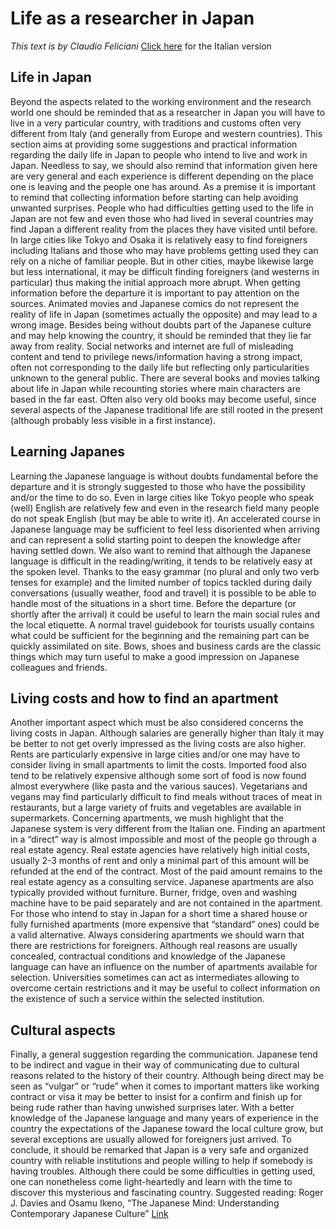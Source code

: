 # Life as a researcher in Japan


*This text is by Claudio Feliciani* 
[Click here](life-research.md) for the Italian version


## Life in Japan
Beyond the aspects related to the working environment and the research world one should be reminded that as a researcher in Japan you will have to live in a very particular country, with traditions and customs often very different from Italy (and generally from Europe and western countries).
This section aims at providing some suggestions and practical information regarding the daily life in Japan to people who intend to live and work in Japan. Needless to say, we should also remind that information given here are very general and each experience is different depending on the place one is leaving and the people one has around.
As a premise it is important to remind that collecting information before starting can help avoiding unwanted surprises. People who had difficulties getting used to the life in Japan are not few and even those who had lived in several countries may find Japan a different reality from the places they have visited until before. In large cities like Tokyo and Osaka it is relatively easy to find foreigners including Italians and those who may have problems getting used they can rely on a niche of familiar people. But in other cities, maybe likewise large but less international, it may be difficult finding foreigners (and westerns in particular) thus making the initial approach more abrupt. 
When getting information before the departure it is important to pay attention on the sources. Animated movies and Japanese comics do not represent the reality of life in Japan (sometimes actually the opposite) and may lead to a wrong image. Besides being without doubts part of the Japanese culture and may help knowing the country, it should be reminded that they lie far away from reality. Social networks and internet are full of misleading content and tend to privilege news/information having a strong impact, often not corresponding to the daily life but reflecting only particularities unknown to the general public. 
There are several books and movies talking about life in Japan while recounting stories where main characters are based in the far east. Often also very old books may become useful, since several aspects of the Japanese traditional life are still rooted in the present (although probably less visible in a first instance).


## Learning Japanes
Learning the Japanese language is without doubts fundamental before the departure and it is strongly suggested to those who have the possibility and/or the time to do so. Even in large cities like Tokyo people who speak (well) English are relatively few and even in the research field many people do not speak English (but may be able to write it). An accelerated course in Japanese language may be sufficient to feel less disoriented when arriving and can represent a solid starting point to deepen the knowledge after having settled down.
We also want to remind that although the Japanese language is difficult in the reading/writing, it tends to be relatively easy at the spoken level. Thanks to the easy grammar (no plural and only two verb tenses for example) and the limited number of topics tackled during daily conversations (usually weather, food and travel) it is possible to be able to handle most of the situations in a short time. 
Before the departure (or shortly after the arrival) it could be useful to learn the main social rules and the local etiquette. A normal travel guidebook for tourists usually contains what could be sufficient for the beginning and the remaining part can be quickly assimilated on site. Bows, shoes and business cards are the classic things which may turn useful to make a good impression on Japanese colleagues and friends.



## Living costs and how to find an apartment
Another important aspect which must be also considered concerns the living costs in Japan. Although salaries are generally higher than Italy it may be better to not get overly impressed as the living costs are also higher. Rents are particularly expensive in large cities and/or one may have to consider living in small apartments to limit the costs. Imported food also tend to be relatively expensive although some sort of food is now found almost everywhere (like pasta and the various sauces). Vegetarians and vegans may find particularly difficult to find meals without traces of meat in restaurants, but a large variety of fruits and vegetables are available in supermarkets.
Concerning apartments, we mush highlight that the Japanese system is very different from the Italian one. Finding an apartment in a “direct” way is almost impossible and most of the people go through a real estate agency. Real estate agencies have relatively high initial costs, usually 2-3 months of rent and only a minimal part of this amount will be refunded at the end of the contract. Most of the paid amount remains to the real estate agency as a consulting service. Japanese apartments are also typically provided without furniture. Burner, fridge, oven and washing machine have to be paid separately and are not contained in the apartment. For those who intend to stay in Japan for a short time a shared house or fully furnished apartments (more expensive that “standard” ones) could be a valid alternative. Always considering apartments we should warn that there are restrictions for foreigners. Although real reasons are usually concealed, contractual conditions and knowledge of the Japanese language can have an influence on the number of apartments available for selection. Universities sometimes can act as intermediates allowing to overcome certain restrictions and it may be useful to collect information on the existence of such a service within the selected institution.


## Cultural aspects
Finally, a general suggestion regarding the communication. Japanese tend to be indirect and vague in their way of communicating due to cultural reasons related to the history of their country. Although being direct may be seen as “vulgar” or “rude” when it comes to important matters like working contract or visa it may be better to insist for a confirm and finish up for being rude rather than having unwished surprises later. With a better knowledge of the Japanese language and many years of experience in the country the expectations of the Japanese toward the local culture grow, but several exceptions are usually allowed for foreigners just arrived.
To conclude, it should be remarked that Japan is a very safe and organized country with reliable institutions and people willing to help if somebody is having troubles. Although there could be some difficulties in getting used, one can nonetheless come light-heartedly and learn with the time to discover this mysterious and fascinating country.
Suggested reading: Roger J. Davies and Osamu Ikeno, “The Japanese Mind: Understanding Contemporary Japanese Culture” [Link](https://www.amazon.com/Japanese-Mind-Understanding-Contemporary-Culture/dp/0804832951)


